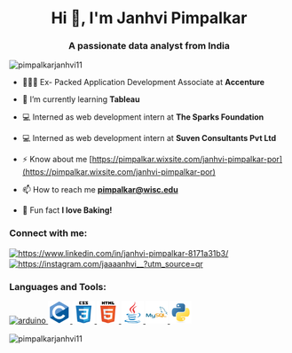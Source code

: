 <h1 align="center">Hi 👋, I'm Janhvi Pimpalkar</h1>
<h3 align="center">A passionate data analyst from India</h3>

<p align="left"> <img src="https://komarev.com/ghpvc/?username=pimpalkarjanhvi11&label=Profile%20views&color=0e75b6&style=flat" alt="pimpalkarjanhvi11" /> </p>

- 👩🏻‍💻 Ex- Packed Application Development Associate at **Accenture**

- 🌱 I’m currently learning **Tableau**

- 💻 Interned as web development intern at **The Sparks Foundation**

- 💻 Interned as web development intern at **Suven Consultants Pvt Ltd**

- ⚡ Know about me [https://pimpalkar.wixsite.com/janhvi-pimpalkar-por](https://pimpalkar.wixsite.com/janhvi-pimpalkar-por)

- 📫 How to reach me **pimpalkar@wisc.edu**

- 🌸 Fun fact **I love Baking!**

<h3 align="left">Connect with me:</h3>
<p align="left">
<a href="https://linkedin.com/in/https://www.linkedin.com/in/janhvi-pimpalkar-8171a31b3/" target="blank"><img align="center" src="https://raw.githubusercontent.com/rahuldkjain/github-profile-readme-generator/master/src/images/icons/Social/linked-in-alt.svg" alt="https://www.linkedin.com/in/janhvi-pimpalkar-8171a31b3/" height="30" width="40" /></a>
<a href="https://instagram.com/https://instagram.com/jaaaanhvi__?utm_source=qr" target="blank"><img align="center" src="https://raw.githubusercontent.com/rahuldkjain/github-profile-readme-generator/master/src/images/icons/Social/instagram.svg" alt="https://instagram.com/jaaaanhvi__?utm_source=qr" height="30" width="40" /></a>
</p>

<h3 align="left">Languages and Tools:</h3>
<p align="left"> <a href="https://www.arduino.cc/" target="_blank" rel="noreferrer"> <img src="https://cdn.worldvectorlogo.com/logos/arduino-1.svg" alt="arduino" width="40" height="40"/> </a> <a href="https://www.cprogramming.com/" target="_blank" rel="noreferrer"> <img src="https://raw.githubusercontent.com/devicons/devicon/master/icons/c/c-original.svg" alt="c" width="40" height="40"/> </a> <a href="https://www.w3schools.com/css/" target="_blank" rel="noreferrer"> <img src="https://raw.githubusercontent.com/devicons/devicon/master/icons/css3/css3-original-wordmark.svg" alt="css3" width="40" height="40"/> </a> <a href="https://www.w3.org/html/" target="_blank" rel="noreferrer"> <img src="https://raw.githubusercontent.com/devicons/devicon/master/icons/html5/html5-original-wordmark.svg" alt="html5" width="40" height="40"/> </a> <a href="https://www.java.com" target="_blank" rel="noreferrer"> <img src="https://raw.githubusercontent.com/devicons/devicon/master/icons/java/java-original.svg" alt="java" width="40" height="40"/> </a> <a href="https://www.mysql.com/" target="_blank" rel="noreferrer"> <img src="https://raw.githubusercontent.com/devicons/devicon/master/icons/mysql/mysql-original-wordmark.svg" alt="mysql" width="40" height="40"/> </a> <a href="https://www.python.org" target="_blank" rel="noreferrer"> <img src="https://raw.githubusercontent.com/devicons/devicon/master/icons/python/python-original.svg" alt="python" width="40" height="40"/> </a> </p>

<p><img align="center" src="https://github-readme-streak-stats.herokuapp.com/?user=pimpalkarjanhvi11&" alt="pimpalkarjanhvi11" /></p>
